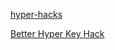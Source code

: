 [hyper-hacks](https://github.com/lodestone/hyper-hacks/blob/master/README.adoc)

[Better Hyper Key Hack](http://brettterpstra.com/2016/09/29/a-better-hyper-key-hack-for-sierra/)


